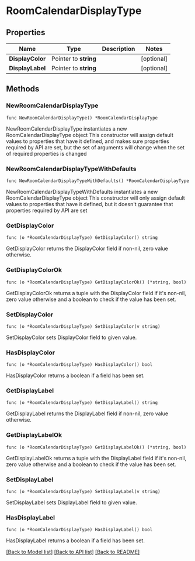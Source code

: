 # RoomCalendarDisplayType

## Properties

Name | Type | Description | Notes
------------ | ------------- | ------------- | -------------
**DisplayColor** | Pointer to **string** |  | [optional] 
**DisplayLabel** | Pointer to **string** |  | [optional] 

## Methods

### NewRoomCalendarDisplayType

`func NewRoomCalendarDisplayType() *RoomCalendarDisplayType`

NewRoomCalendarDisplayType instantiates a new RoomCalendarDisplayType object
This constructor will assign default values to properties that have it defined,
and makes sure properties required by API are set, but the set of arguments
will change when the set of required properties is changed

### NewRoomCalendarDisplayTypeWithDefaults

`func NewRoomCalendarDisplayTypeWithDefaults() *RoomCalendarDisplayType`

NewRoomCalendarDisplayTypeWithDefaults instantiates a new RoomCalendarDisplayType object
This constructor will only assign default values to properties that have it defined,
but it doesn't guarantee that properties required by API are set

### GetDisplayColor

`func (o *RoomCalendarDisplayType) GetDisplayColor() string`

GetDisplayColor returns the DisplayColor field if non-nil, zero value otherwise.

### GetDisplayColorOk

`func (o *RoomCalendarDisplayType) GetDisplayColorOk() (*string, bool)`

GetDisplayColorOk returns a tuple with the DisplayColor field if it's non-nil, zero value otherwise
and a boolean to check if the value has been set.

### SetDisplayColor

`func (o *RoomCalendarDisplayType) SetDisplayColor(v string)`

SetDisplayColor sets DisplayColor field to given value.

### HasDisplayColor

`func (o *RoomCalendarDisplayType) HasDisplayColor() bool`

HasDisplayColor returns a boolean if a field has been set.

### GetDisplayLabel

`func (o *RoomCalendarDisplayType) GetDisplayLabel() string`

GetDisplayLabel returns the DisplayLabel field if non-nil, zero value otherwise.

### GetDisplayLabelOk

`func (o *RoomCalendarDisplayType) GetDisplayLabelOk() (*string, bool)`

GetDisplayLabelOk returns a tuple with the DisplayLabel field if it's non-nil, zero value otherwise
and a boolean to check if the value has been set.

### SetDisplayLabel

`func (o *RoomCalendarDisplayType) SetDisplayLabel(v string)`

SetDisplayLabel sets DisplayLabel field to given value.

### HasDisplayLabel

`func (o *RoomCalendarDisplayType) HasDisplayLabel() bool`

HasDisplayLabel returns a boolean if a field has been set.


[[Back to Model list]](../README.md#documentation-for-models) [[Back to API list]](../README.md#documentation-for-api-endpoints) [[Back to README]](../README.md)


